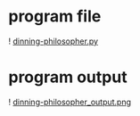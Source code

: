 # program file
! [dinning-philosopher.py](dinning-philosopher.py)

# program output
! [dinning-philosopher_output.png](dinning-philosopher_output.png)
